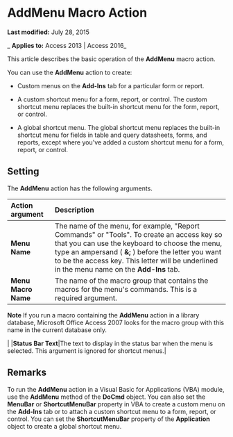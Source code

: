 
# AddMenu Macro Action

 **Last modified:** July 28, 2015

 _ **Applies to:** Access 2013 | Access 2016_

This article describes the basic operation of the  **AddMenu** macro action.

You can use the  **AddMenu** action to create:

- Custom menus on the  **Add-Ins** tab for a particular form or report.
    
- A custom shortcut menu for a form, report, or control. The custom shortcut menu replaces the built-in shortcut menu for the form, report, or control.
    
- A global shortcut menu. The global shortcut menu replaces the built-in shortcut menu for fields in table and query datasheets, forms, and reports, except where you've added a custom shortcut menu for a form, report, or control.
    

## Setting

The  **AddMenu** action has the following arguments.



|**Action argument**|**Description**|
|:-----|:-----|
|**Menu Name**|The name of the menu, for example, "Report Commands" or "Tools". To create an access key so that you can use the keyboard to choose the menu, type an ampersand ( **&;** ) before the letter you want to be the access key. This letter will be underlined in the menu name on the **Add-Ins** tab.|
|**Menu Macro Name**|The name of the macro group that contains the macros for the menu's commands. This is a required argument.
 **Note**  If you run a macro containing the  **AddMenu** action in a library database, Microsoft Office Access 2007 looks for the macro group with this name in the current database only.

|
|**Status Bar Text**|The text to display in the status bar when the menu is selected. This argument is ignored for shortcut menus.|

## Remarks

To run the  **AddMenu** action in a Visual Basic for Applications (VBA) module, use the **AddMenu** method of the **DoCmd** object. You can also set the **MenuBar** or **ShortcutMenuBar** property in VBA to create a custom menu on the **Add-Ins** tab or to attach a custom shortcut menu to a form, report, or control. You can set the **ShortcutMenuBar** property of the **Application** object to create a global shortcut menu.

